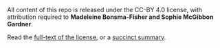 All content of this repo is released under the CC-BY 4.0 license, with attribution required to **Madeleine Bonsma-Fisher and Sophie McGibbon Gardner**.

Read the [full-text of the license](https://creativecommons.org/licenses/by/4.0/legalcode), 
or a [succinct summary](https://creativecommons.org/licenses/by/4.0/).
